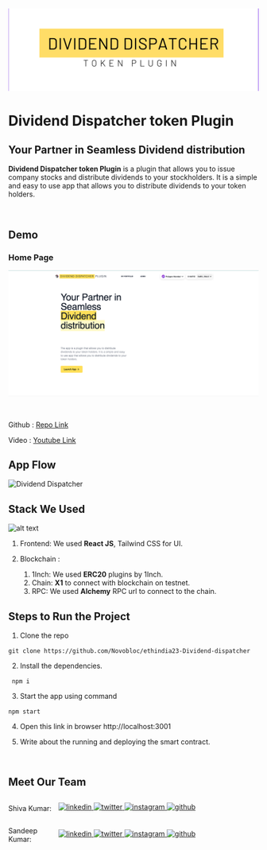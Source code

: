 <br>

![Dividend Dispatcher token Plugin ](images/title.png)

# Dividend Dispatcher token Plugin

## Your Partner in Seamless Dividend distribution

**Dividend Dispatcher token Plugin** is a plugin that allows you to issue company stocks and distribute dividends to your stockholders. It is a simple and easy to use app that allows you to distribute dividends to your token holders.

<br>

## Demo

### Home Page

![Home](images/home.png)



<br>

Github : <a style="margin-bottom: 5px;" href="https://github.com/Novobloc/ethindia23-Dividend-dispatcher" target="_blank"> Repo Link </a>

Video : <a style="margin-bottom: 5px;" href="https://www.youtube.com/watch?v=jGwO_UgTS7I&list=PLoROMvodv4rMiGQp3WXShtMGgzqpfVfbU" target="_blank"> Youtube Link </a>

## App Flow

![Dividend Dispatcher](images/flow.png)

## Stack We Used

![alt text](images/stack.png)

1. Frontend: We used **React JS**, Tailwind CSS for UI.

2. Blockchain :
   1. 1Inch: We used **ERC20** plugins by 1Inch.
   2. Chain: **X1** to connect with blockchain on testnet.
   3. RPC: We used **Alchemy**  RPC url to connect to the chain.
   

## Steps to Run the Project

1. Clone the repo

```
git clone https://github.com/Novobloc/ethindia23-Dividend-dispatcher
```

2. Install the dependencies.

```
 npm i
```

3. Start the app using command

```
npm start
```

4. Open this link in browser http://localhost:3001

5. Write about the running and deploying the smart contract.

<br>

## Meet Our Team

<div style="display: flex; justify-content: space-between; align-items: center;">
   <p style="flex:1">Shiva Kumar: </p>
   <div style="flex:4; justify-content: space-between;">
      <a href="https://www.linkedin.com/in/shivamangina/" target="_blank">
      <img src=https://img.shields.io/badge/linkedin-%2300acee.svg?color=405DE6&style=for-the-badge&logo=linkedin&logoColor=white alt=linkedin style="margin-bottom: 5px;" />
      </a>
      <a href="https://twitter.com/shivakmangina" target="_blank">
      <img src=https://img.shields.io/badge/twitter-%2300acee.svg?color=1DA1F2&style=for-the-badge&logo=twitter&logoColor=white alt=twitter style="margin-bottom: 5px;" />
      </a>
      <a href="https://www.instagram.com/shiva_mangina" target="_blank">
      <img src=https://img.shields.io/badge/instagram-%ff5851db.svg?color=C13584&style=for-the-badge&logo=instagram&logoColor=white alt=instagram style="margin-bottom: 5px;" />
      </a>
      <a href="https://github.com/shivamangina" target="_blank">
      <img src=https://img.shields.io/badge/GitHub-100000?style=for-the-badge&logo=github&logoColor=white alt=github style="margin-bottom: 5px;" />
      </a>
   </div>
</div>

<div style="display: flex; justify-content: space-between; align-items: center;">
   <p style="flex:1">Sandeep Kumar: </p>
   <div style="flex:4; justify-content: space-between;">
      <a href="https://www.linkedin.com/in/satyasandeep" target="_blank">
      <img src=https://img.shields.io/badge/linkedin-%2300acee.svg?color=405DE6&style=for-the-badge&logo=linkedin&logoColor=white alt=linkedin style="margin-bottom: 5px;" />
      </a>
      <a href="https://twitter.com/satyasandeep76" target="_blank">
      <img src=https://img.shields.io/badge/twitter-%2300acee.svg?color=1DA1F2&style=for-the-badge&logo=twitter&logoColor=white alt=twitter style="margin-bottom: 5px;" />
      </a>
      <a href="https://www.instagram.com/satyasandeep007" target="_blank">
      <img src=https://img.shields.io/badge/instagram-%ff5851db.svg?color=C13584&style=for-the-badge&logo=instagram&logoColor=white alt=instagram style="margin-bottom: 5px;" />
      </a>
      <a href="https://github.com/satyasandeep007" target="_blank">
      <img src=https://img.shields.io/badge/GitHub-100000?style=for-the-badge&logo=github&logoColor=white alt=github style="margin-bottom: 5px;" />
      </a>
   </div>
</div>